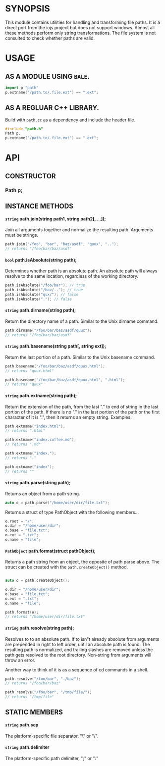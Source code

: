 # SYNOPSIS
This module contains utilities for handling and transforming file paths.
It is a direct port from the iojs project but does not support windows.
Almost all these methods perform only string transformations. The file 
system is not consulted to check whether paths are valid.

# USAGE

## AS A MODULE USING `BALE`.
```cpp
import p "path"
p.extname("/path.to/.file.ext") == ".ext";
```

## AS A REGLUAR C++ LIBRARY.
Build with `path.cc` as a dependency and include the header file.

```cpp
#include "path.h"
Path p;
p.extname("/path.to/.file.ext") == ".ext";
```

# API

## CONSTRUCTOR

### Path p;

## INSTANCE METHODS

#### `string` path.join(string path1, string path2[, ...]);
Join all arguments together and normalize the resulting path. Arguments
must be strings.

```cpp
path.join("/foo", "bar", "baz/asdf", "quux", "..");
// returns "/foo/bar/baz/asdf"
```

#### `bool` path.isAbsolute(string path);
Determines whether path is an absolute path. An absolute path will always
resolve to the same location, regardless of the working directory.

```cpp
path.isAbsolute("/foo/bar"); // true
path.isAbsolute("/baz/.."); // true
path.isAbsolute("qux/"); // false
path.isAbsolute("."); // false
```

#### `string` path.dirname(string path);
Return the directory name of a path. Similar to the Unix dirname command.

```cpp
path.dirname("/foo/bar/baz/asdf/quux");
// returns "/foo/bar/baz/asdf"
```

#### `string` path.basename(string path[, string ext]);
Return the last portion of a path. Similar to the Unix basename command.

```cpp
path.basename("/foo/bar/baz/asdf/quux.html");
// returns "quux.html"

path.basename("/foo/bar/baz/asdf/quux.html", ".html");
// returns "quux"
```

#### `string` path.extname(string path);
Return the extension of the path, from the last "." to end of string in the
last portion of the path. If there is no "." in the last portion of the path
or the first character of it is ".", then it returns an empty string. 
Examples:

```cpp
path.extname("index.html");
// returns ".html"

path.extname("index.coffee.md");
// returns ".md"

path.extname("index.");
// returns "."

path.extname("index");
// returns ""
```

#### `string` path.parse(string path);
Returns an object from a path string.

```cpp
auto o = path.parse("/home/user/dir/file.txt");
```

Returns a struct of type PathObject with the following members...
```cpp
o.root = "/";
o.dir = "/home/user/dir";
o.base = "file.txt";
o.ext = ".txt";
o.name = "file";
```

#### `PathObject` path.format(struct pathObject);
Returns a path string from an object, the opposite of path.parse above.
The struct can be created with the `path.createObject()` method.

```cpp

auto o = path.createObject();

o.dir = "/home/user/dir";
o.base = "file.txt";
o.ext = ".txt";
o.name = "file";

path.format(o);
// returns "/home/user/dir/file.txt"
```

#### `string` path.resolve(string path);
Resolves to to an absolute path. If to isn"t already absolute from 
arguments are prepended in right to left order, until an absolute path 
is found. The resulting path is normalized, and trailing slashes are 
removed unless the path gets resolved to the root directory. Non-string 
from arguments will throw an error.

Another way to think of it is as a sequence of cd commands in a shell.

```cpp
path.resolve("/foo/bar", "./baz");
// returns "/foo/bar/baz"

path.resolve("/foo/bar", "/tmp/file/");
// returns "/tmp/file"
```

## STATIC MEMBERS

#### `string` path.sep
The platform-specific file separator. "\\" or "/".

#### `string` path.delimiter
The platform-specific path delimiter, ";" or ":"

